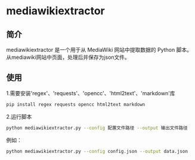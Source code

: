 # mediawikiextractor

## 简介

mediawikiextractor 是一个用于从 MediaWiki 网站中提取数据的 Python 脚本。  
从mediawiki网站中页面，处理后并保存为json文件。  

## 使用

1.需要安装'regex'、'requests'、'opencc'、'html2text'、'markdown'库

```sh
pip install regex requests opencc html2text markdown
```

2.运行脚本

```sh
python mediawikiextractor.py --config 配置文件路径 --output 输出文件路径
```

例如：

```sh
python mediawikiextractor.py --config config.json --output data.json
```
